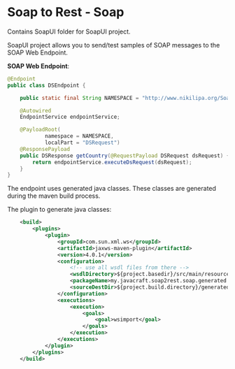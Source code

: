 # Soap to Rest - Soap

Contains SoapUI folder for SoapUI project. 

SoapUI project allows you to send/test samples of SOAP messages to the SOAP Web Endpoint.

<b>SOAP Web Endpoint</b>:
```java
@Endpoint
public class DSEndpoint {

    public static final String NAMESPACE = "http://www.nikilipa.org/SoapServiceRequest/v01";

    @Autowired
    EndpointService endpointService;

    @PayloadRoot(
            namespace = NAMESPACE,
            localPart = "DSRequest")
    @ResponsePayload
    public DSResponse getCountry(@RequestPayload DSRequest dsRequest) {
        return endpointService.executeDsRequest(dsRequest);
    }
}
```

The endpoint uses generated java classes. These classes are generated during the maven build process.

The plugin to generate java classes:
```xml
    <build>
        <plugins>
            <plugin>
                <groupId>com.sun.xml.ws</groupId>
                <artifactId>jaxws-maven-plugin</artifactId>
                <version>4.0.1</version>
                <configuration>
                    <!-- use all wsdl files from there -->
                    <wsdlDirectory>${project.basedir}/src/main/resources/wsdl</wsdlDirectory>
                    <packageName>my.javacraft.soap2rest.soap.generated.ds.ws</packageName>
                    <sourceDestDir>${project.build.directory}/generated-sources</sourceDestDir>
                </configuration>
                <executions>
                    <execution>
                        <goals>
                            <goal>wsimport</goal>
                        </goals>
                    </execution>
                </executions>
            </plugin>
        </plugins>
    </build>
```